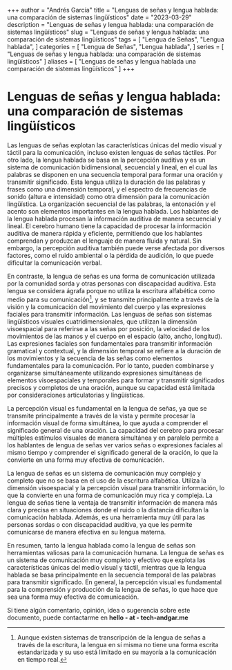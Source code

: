 +++
author = "Andrés García"
title = "Lenguas de señas y lengua hablada: una comparación de sistemas lingüísticos"
date = "2023-03-29"
description = "Lenguas de señas y lengua hablada: una comparación de sistemas lingüísticos"
slug = "Lenguas de señas y lengua hablada: una comparación de sistemas lingüísticos"
tags = [
  "Lengua de Señas",
  "Lengua hablada",
]
categories = [
  "Lengua de Señas",
  "Lengua hablada",
]
series = [
  "Lenguas de señas y lengua hablada: una comparación de sistemas lingüísticos"
]
aliases = [
  "Lenguas de señas y lengua hablada una comparación de sistemas lingüísticos"
]
+++

# Lenguas de señas y lengua hablada: una comparación de sistemas lingüísticos

Las lenguas de señas explotan las características únicas del medio visual y táctil para la comunicación, incluso existen lenguas de señas táctiles. Por otro lado, la lengua hablada se basa en la percepción auditiva y es un sistema de comunicación bidimensional, secuencial y lineal, en el cual las palabras se disponen en una secuencia temporal para formar una oración y transmitir significado. Esta lengua utiliza la duración de las palabras y frases como una dimensión temporal, y el espectro de frecuencias de sonido (altura e intensidad) como otra dimensión para la comunicación lingüística. La organización secuencial de las palabras, la entonación y el acento son elementos importantes en la lengua hablada. Los hablantes de la lengua hablada procesan la información auditiva de manera secuencial y lineal. El cerebro humano tiene la capacidad de procesar la información auditiva de manera rápida y eficiente, permitiendo que los hablantes comprendan y produzcan el lenguaje de manera fluida y natural. Sin embargo, la percepción auditiva también puede verse afectada por diversos factores, como el ruido ambiental o la pérdida de audición, lo que puede dificultar la comunicación verbal.

En contraste, la lengua de señas es una forma de comunicación utilizada por la comunidad sorda y otras personas con discapacidad auditiva. Esta lengua se considera ágrafa porque no utiliza la escritura alfabética como medio para su comunicación[^1], y se transmite principalmente a través de la visión y la comunicación del movimiento del cuerpo y las expresiones faciales para transmitir información. Las lenguas de señas son sistemas lingüísticos visuales cuatridimensionales, que utilizan la dimensión visoespacial para referirse a las señas por posición, la velocidad de los movimientos de las manos y el cuerpo en el espacio (alto, ancho, longitud). Las expresiones faciales son fundamentales para transmitir información gramatical y contextual, y la dimensión temporal se refiere a la duración de los movimientos y la secuencia de las señas como elementos fundamentales para la comunicación. Por lo tanto, pueden combinarse y organizarse simultáneamente utilizando expresiones simultáneas de elementos visoespaciales y temporales para formar y transmitir significados precisos y completos de una oración, aunque su capacidad está limitada por consideraciones articulatorias y lingüísticas.

La percepción visual es fundamental en la lengua de señas, ya que se transmite principalmente a través de la vista y permite procesar la información visual de forma simultánea, lo que ayuda a comprender el significado general de una oración. La capacidad del cerebro para procesar múltiples estímulos visuales de manera simultánea y en paralelo permite a los hablantes de lengua de señas ver varios señas o expresiones faciales al mismo tiempo y comprender el significado general de la oración, lo que la convierte en una forma muy efectiva de comunicación.

La lengua de señas es un sistema de comunicación muy complejo y completo que no se basa en el uso de la escritura alfabética. Utiliza la dimensión visoespacial y la percepción visual para transmitir información, lo que la convierte en una forma de comunicación muy rica y compleja. La lengua de señas tiene la ventaja de transmitir información de manera más clara y precisa en situaciones donde el ruido o la distancia dificultan la comunicación hablada. Además, es una herramienta muy útil para las personas sordas o con discapacidad auditiva, ya que les permite comunicarse de manera efectiva en su lengua materna.

En resumen, tanto la lengua hablada como la lengua de señas son herramientas valiosas para la comunicación humana. La lengua de señas es un sistema de comunicación muy completo y efectivo que explota las características únicas del medio visual y táctil, mientras que la lengua hablada se basa principalmente en la secuencia temporal de las palabras para transmitir significado. En general, la percepción visual es fundamental para la comprensión y producción de la lengua de señas, lo que hace que sea una forma muy efectiva de comunicación.

Si tiene algún comentario, opinión, idea o sugerencia sobre este documento, puede contactarme en **hello - at - tech-andgar.me**

[^1]: Aunque existen sistemas de transcripción de la lengua de señas a través de la escritura, la lengua en sí misma no tiene una forma escrita estandarizada y su uso está limitado en su mayoría a la comunicación en tiempo real.
